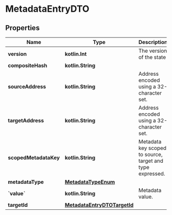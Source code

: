
# MetadataEntryDTO

## Properties
Name | Type | Description | Notes
------------ | ------------- | ------------- | -------------
**version** | **kotlin.Int** | The version of the state | 
**compositeHash** | **kotlin.String** |  | 
**sourceAddress** | **kotlin.String** | Address encoded using a 32-character set. | 
**targetAddress** | **kotlin.String** | Address encoded using a 32-character set. | 
**scopedMetadataKey** | **kotlin.String** | Metadata key scoped to source, target and type expressed. | 
**metadataType** | [**MetadataTypeEnum**](MetadataTypeEnum.md) |  | 
**&#x60;value&#x60;** | **kotlin.String** | Metadata value. | 
**targetId** | [**MetadataEntryDTOTargetId**](MetadataEntryDTOTargetId.md) |  |  [optional]



